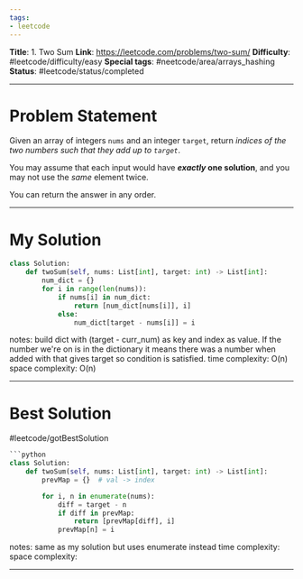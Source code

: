 ```yaml
---
tags:
- leetcode
---
```

**Title**: 1. Two Sum
**Link**: https://leetcode.com/problems/two-sum/
**Difficulty**: #leetcode/difficulty/easy 
**Special tags**: #neetcode/area/arrays_hashing 
**Status**: #leetcode/status/completed

---
# Problem Statement

Given an array of integers `nums` and an integer `target`, return _indices of the two numbers such that they add up to `target`_.

You may assume that each input would have **_exactly_ one solution**, and you may not use the _same_ element twice.

You can return the answer in any order.

---
# My Solution

```python
class Solution:
    def twoSum(self, nums: List[int], target: int) -> List[int]:
        num_dict = {}
        for i in range(len(nums)):
            if nums[i] in num_dict:
                return [num_dict[nums[i]], i]
            else:
                num_dict[target - nums[i]] = i
```

notes:  build dict with (target - curr_num) as key and index as value. If the number we're on is in the dictionary it means there was a number when added with that gives target so condition is satisfied.
time complexity: O(n)
space complexity: O(n)

---
# Best Solution
#leetcode/gotBestSolution 
```python
```python
class Solution:
    def twoSum(self, nums: List[int], target: int) -> List[int]:
        prevMap = {}  # val -> index

        for i, n in enumerate(nums):
            diff = target - n
            if diff in prevMap:
                return [prevMap[diff], i]
            prevMap[n] = i
```

notes: same as my solution but uses enumerate instead
time complexity: 
space complexity: 

---

